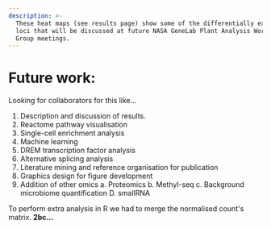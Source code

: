```yaml
---
description: >-
  These heat maps (see results page) show some of the differentially expressed
  loci that will be discussed at future NASA GeneLab Plant Analysis Working
  Group meetings.
---
```


# Future work:

Looking for collaborators for this like...



1. Description and discussion of results.
2. Reactome pathway visualisation
3. Single-cell enrichment analysis
4. Machine learning
5. DREM transcription factor analysis
6. Alternative splicing analysis
7. Literature mining and reference organisation for publication
8. Graphics design for figure development
9. Addition of other omics a. Proteomics b. Methyl-seq c. Background microbiome quantification D. smallRNA

To perform extra analysis in R we had to merge the normalised count's matrix. **2bc...**
